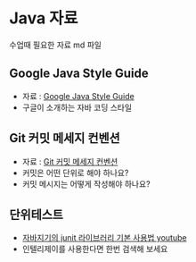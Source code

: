 # Java 자료
수업때 필요한 자료 md 파일

## Google Java Style Guide
* 자료 : [Google Java Style Guide](https://google.github.io/styleguide/javaguide.html)
* 구글이 소개하는 자바 코딩 스타일

## Git 커밋 메세지 컨벤션
* 자료 : [Git 커밋 메세지 컨벤션](https://meetup.toast.com/posts/106)
* 커밋은 어떤 단위로 해야 하나요?  
* 커밋 메시지는 어떻게 작성해야 하나요?  

## 단위테스트
* [자바지기의 junit 라이브러리 기본 사용법 youtube](https://www.youtube.com/watch?v=tyZMdwT3rIY)
* 인텔리제이를 사용한다면 한번 검색해 보세요